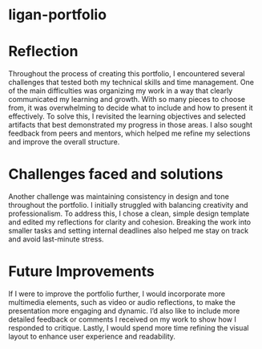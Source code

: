 # ligan-portfolio






















# Reflection
Throughout the process of creating this portfolio, I encountered several challenges that tested both my technical skills and time management. One of the main difficulties was organizing my work in a way that clearly communicated my learning and growth. With so many pieces to choose from, it was overwhelming to decide what to include and how to present it effectively. To solve this, I revisited the learning objectives and selected artifacts that best demonstrated my progress in those areas. I also sought feedback from peers and mentors, which helped me refine my selections and improve the overall structure.
# Challenges faced and solutions
Another challenge was maintaining consistency in design and tone throughout the portfolio. I initially struggled with balancing creativity and professionalism. To address this, I chose a clean, simple design template and edited my reflections for clarity and cohesion. Breaking the work into smaller tasks and setting internal deadlines also helped me stay on track and avoid last-minute stress.
# Future Improvements
If I were to improve the portfolio further, I would incorporate more multimedia elements, such as video or audio reflections, to make the presentation more engaging and dynamic. I’d also like to include more detailed feedback or comments I received on my work to show how I responded to critique. Lastly, I would spend more time refining the visual layout to enhance user experience and readability.

